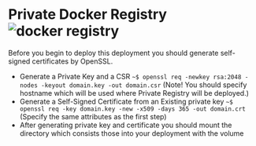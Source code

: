 # Private Docker Registry ![docker registry]('docker.png')

Before you begin to deploy this deployment you should generate self-signed certificates by OpenSSL.

* Generate a Private Key and a CSR `~$ openssl req -newkey rsa:2048 -nodes -keyout domain.key -out domain.csr` (Note! You should specify hostname which will be used where Private Registry will be deployed.)
* Generate a Self-Signed Certificate from an Existing private key `~$ openssl req -key domain.key -new -x509 -days 365 -out domain.crt` (Specify the same attributes as the first step)
* After generating private key and certificate you should mount the directory which consists those into your deployment with the volume
